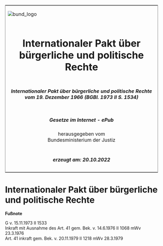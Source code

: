 <span id="DECKBLATT.html"></span>

<table border="0" frame="border" width="100%">

<tr valign="top">

<td align="left">

![bund\_logo](BfJ_2021_Web_de_de.gif)

</td>

<td align="right">

 

</td>

</tr>

<tr align="center" valign="middle">

<td colspan="2">

# Internationaler Pakt über bürgerliche und politische Rechte

</td>

</tr>

<tr align="center" valign="middle">

<td colspan="2">

##### Internationaler Pakt über bürgerliche und politische Rechte vom 19. Dezember 1966 (BGBl. 1973 II S. 1534)

</td>

</tr>

<tr align="center" valign="middle">

<td colspan="2">

  
  

##### Gesetze im Internet - ePub  
  
herausgegeben vom  
Bundesministerium der Justiz

</td>

</tr>

<tr align="center" valign="bottom">

<td colspan="2">

  
  

##### erzeugt am: 20.10.2022

</td>

</tr>

</table>

<span id="BJNR215340973.html"></span>

# Internationaler Pakt über bürgerliche und politische Rechte

<div>

  
**Fußnote**

<div class="jnhtml">

<div>

<div class="jurAbsatz">

G v. 15.11.1973 II 1533  
Inkraft mit Ausnahme des Art. 41 gem. Bek. v. 14.6.1976 II 1068 mWv
23.3.1976  
Art. 41 inkraft gem. Bek. v. 20.11.1979 II 1218 mWv 28.3.1979

</div>

</div>

</div>

</div>

